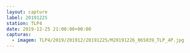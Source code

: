 ```yaml
---
layout: capture
label: 20191225
station: TLP4
date: 2019-12-25 21:00:00+00:00
capturas:
  - imagem: TLP4/2019/201912/20191225/M20191226_065039_TLP_4P.jpg
---
```

